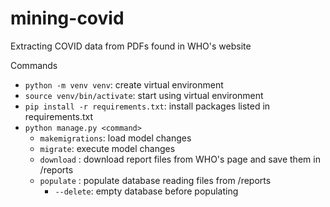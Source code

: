# mining-covid
Extracting COVID data from PDFs found in WHO's website


Commands
- `python -m venv venv`: create virtual environment
- `source venv/bin/activate`: start using virtual environment
- `pip install -r requirements.txt`: install packages listed in requirements.txt
- `python manage.py <command>`
  - `makemigrations`: load model changes
  - `migrate`: execute model changes
  - `download` : download report files from WHO's page and save them in /reports
  - `populate` : populate database reading files from /reports
    - `--delete`: empty database before populating
